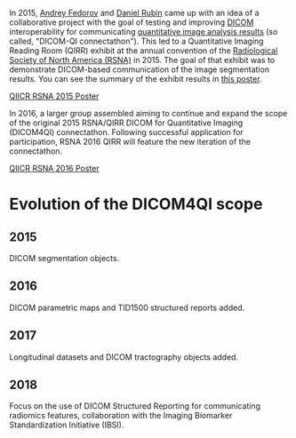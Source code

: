 In 2015, [Andrey Fedorov](http://fedorov.github.io) and [Daniel Rubin](https://med.stanford.edu/profiles/daniel-rubin) came up with an idea of a collaborative project with the goal of testing and improving [DICOM](http://dicom.nema.org/Dicom/about-DICOM.html) interoperability for communicating [quantitative image analysis results](https://peerj.com/articles/2057/) \(so called, "DICOM-QI connectathon"\). This led to a Quantitative Imaging Reading Room \(QIRR\) exhibit at the annual convention of the [Radiological Society of North America \(RSNA\)](http://rsna.org) in 2015. The goal of that exhibit was to demonstrate DICOM-based communication of the image segmentation results. You can see the summary of the exhibit results in [this poster](https://dx.doi.org/10.6084/m9.figshare.1619877.v1).

[QIICR RSNA 2015 Poster](https://github.com/qiicr/dicom4qi/tree/7ac34ccdf4477ff6e51ff8d5528794fcc4cfd4c9/intro/images/QIICR-RSNA2015-poster.png)

In 2016, a larger group assembled aiming to continue and expand the scope of the original 2015 RSNA/QIRR DICOM for Quantitative Imaging \(DICOM4QI\) connectathon. Following successful application for participation, RSNA 2016 QIRR will feature the new iteration of the connectathon.

[QIICR RSNA 2016 Poster](https://github.com/qiicr/dicom4qi/tree/7ac34ccdf4477ff6e51ff8d5528794fcc4cfd4c9/intro/images/QIICR-RSNA2016-poster.jpg)

# Evolution of the DICOM4QI scope

## 2015

DICOM segmentation objects.

## 2016

DICOM parametric maps and TID1500 structured reports added.

## 2017

Longitudinal datasets and DICOM tractography objects added.

## 2018

Focus on the use of DICOM Structured Reporting for communicating radiomics features, collaboration with the Imaging Biomarker Standardization Initiative (IBSI).
